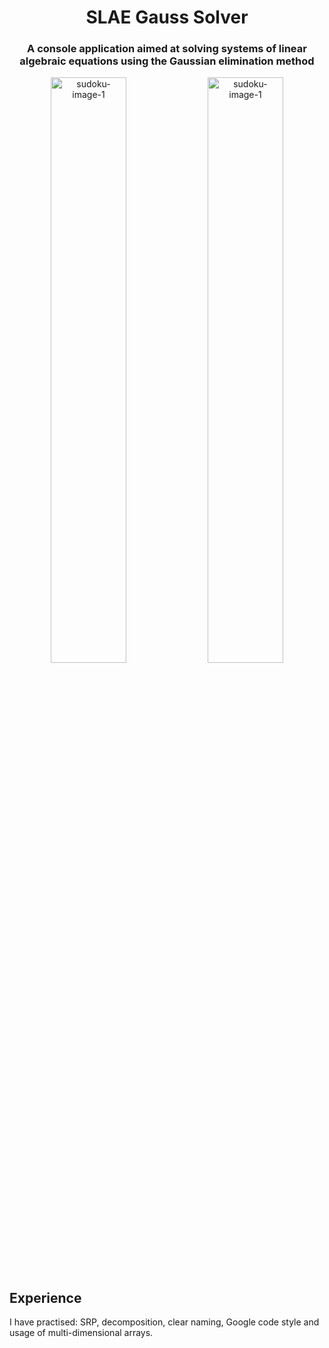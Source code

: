 <h1 align="center">SLAE Gauss Solver</h1>

<h3 align="center">A console application aimed at solving systems of linear algebraic equations using the Gaussian elimination method</h3>

<p align="center">
	<img src=".github/assets/images/sudoku-1.png" alt="sudoku-image-1" width="49%">
	<img src=".github/assets/images/sudoku-2.png" alt="sudoku-image-1" width="49%">
</p>

## Experience

I have practised: SRP, decomposition, clear naming, Google code style and usage of multi-dimensional arrays.